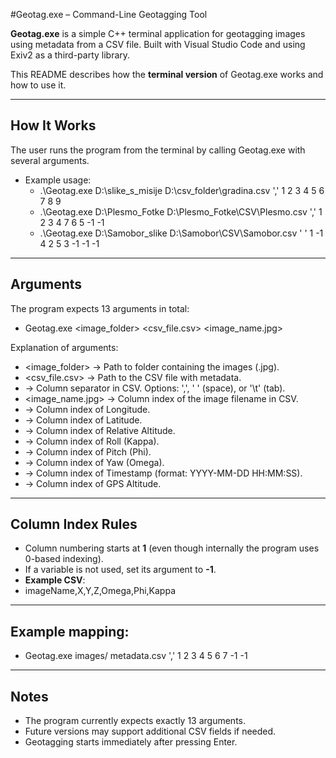 #Geotag.exe – Command-Line Geotagging Tool

**Geotag.exe** is a simple C++ terminal application for geotagging images using metadata from a CSV file.
Built with Visual Studio Code and using Exiv2 as a third-party library.

This README describes how the **terminal version** of Geotag.exe works and how to use it.

---

## How It Works

The user runs the program from the terminal by calling Geotag.exe with several arguments.
- Example usage:
  - .\Geotag.exe D:\slike_s_misije D:\csv_folder\gradina.csv ',' 1 2 3 4 5 6 7 8 9
  - .\Geotag.exe D:\Plesmo_Fotke D:\Plesmo_Fotke\CSV\Plesmo.csv ',' 1 2 3 4 7 6 5 -1 -1
  - .\Geotag.exe D:\Samobor_slike D:\Samobor\CSV\Samobor.csv ' ' 1 -1 4 2 5 3 -1 -1 -1

---

## Arguments
The program expects 13 arguments in total:
 - Geotag.exe <image_folder> <csv_file.csv> <delimiter> <image_name.jpg> <lon> <lat> <altBaro> <roll> <pitch> <yaw> <time> <altGPS>

 Explanation of arguments:

 - <image_folder> → Path to folder containing the images (.jpg).
 - <csv_file.csv> → Path to the CSV file with metadata.
 - <delimiter> → Column separator in CSV. Options: ',', ' ' (space), or '\t' (tab).
 - <image_name.jpg> → Column index of the image filename in CSV.
 - <lon> → Column index of Longitude.
 - <lat> → Column index of Latitude.
 - <altBaro> → Column index of Relative Altitude.
 - <roll> → Column index of Roll (Kappa).
 - <pitch> → Column index of Pitch (Phi).
 - <yaw> → Column index of Yaw (Omega).
 - <time> → Column index of Timestamp (format: YYYY-MM-DD HH:MM:SS).
 - <altGPS> → Column index of GPS Altitude.

---

## Column Index Rules
- Column numbering starts at **1** (even though internally the program uses 0-based indexing).
- If a variable is not used, set its argument to **-1**.
- **Example CSV**:
- imageName,X,Y,Z,Omega,Phi,Kappa

---

## Example mapping:
- Geotag.exe images/ metadata.csv ',' 1 2 3 4 5 6 7 -1 -1

---

## Notes
- The program currently expects exactly 13 arguments.
- Future versions may support additional CSV fields if needed.
- Geotagging starts immediately after pressing Enter.

